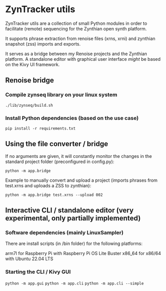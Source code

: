 # ZynTracker utils

ZynTracker utils are a collection of small Python modules in order to facilitate (remote) sequencing for the Zynthian open synth platform.

It supports phrase extraction from renoise files (xrns, xrni) and zynthian snapshot (zss) imports and exports.

It serves as a bridge between my Renoise projects and the Zynthian platform.
A standalone editor with graphical user interface _might_ be based on the Kivy UI framework.

## Renoise bridge

### Compile zynseq library on your linux system

`./lib/zynseq/build.sh`

### Install Python dependencies (based on the use case)

`pip install -r requirements.txt`

## Using the file converter / bridge

If no arguments are given, it will constantly monitor the changes in the standard project folder (preconfigured in config.py):

`python -m app.bridge`

Example to manually convert and upload a project
(imports phrases from test.xrns and uploads a ZSS to zynthian):

`python -m app.bridge test.xrns --upload 002`

## Interactive CLI / standalone editor (very experimental, only partially implemented)

### Software dependencies (mainly LinuxSampler)

There are install scripts (in /bin folder) for the following platforms:

arm7l for Raspberry Pi with Raspberry Pi OS Lite Buster
x86_64 for x86/64 with Ubuntu 22.04 LTS

### Starting the CLI / Kivy GUI

`python -m app.gui`
`python -m app.cli`
`python -m app.cli --simple`
